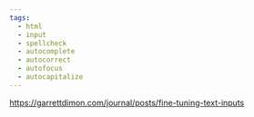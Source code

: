 ```yaml
---
tags:
  - html
  - input
  - spellcheck
  - autocomplete
  - autocorrect
  - autofocus
  - autocapitalize
---
```

https://garrettdimon.com/journal/posts/fine-tuning-text-inputs


